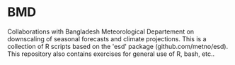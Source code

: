 # BMD
Collaborations with Bangladesh Meteorological Departement on downscaling of seasonal forecasts and climate projections. This is a collection of R scripts based on the 'esd' package (github.com/metno/esd). This repository also contains exercises for general use of R, bash, etc..
